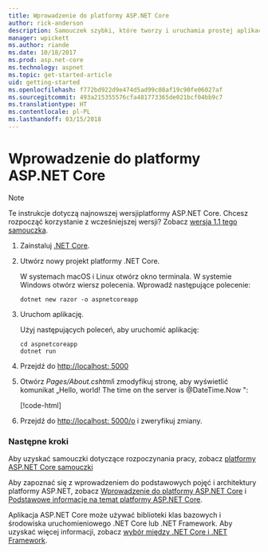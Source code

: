 ```yaml
---
title: Wprowadzenie do platformy ASP.NET Core
author: rick-anderson
description: Samouczek szybki, które tworzy i uruchamia prostej aplikacji Hello World przy użyciu platformy ASP.NET Core.
manager: wpickett
ms.author: riande
ms.date: 10/18/2017
ms.prod: asp.net-core
ms.technology: aspnet
ms.topic: get-started-article
uid: getting-started
ms.openlocfilehash: f772bd922d9e474d5ad99c08af19c90fe06027af
ms.sourcegitcommit: 493a215355576cfa481773365de021bcf04bb9c7
ms.translationtype: HT
ms.contentlocale: pl-PL
ms.lasthandoff: 03/15/2018
---
```

# <a name="get-started-with-aspnet-core"></a>Wprowadzenie do platformy ASP.NET Core

> [!NOTE]
> Te instrukcje dotyczą najnowszej wersjiplatformy ASP.NET Core. Chcesz rozpocząć korzystanie z wcześniejszej wersji? Zobacz [wersja 1.1 tego samouczka](xref:getting-started-1.1).

1. Zainstaluj [.NET Core](https://www.microsoft.com/net/core/).

2. Utwórz nowy projekt platformy .NET Core.

   W systemach macOS i Linux otwórz okno terminala. W systemie Windows otwórz wiersz polecenia. Wprowadź następujące polecenie:

    ```terminal
    dotnet new razor -o aspnetcoreapp
    ```
    
4. Uruchom aplikację.

    Użyj następujących poleceń, aby uruchomić aplikację:

    ```terminal
    cd aspnetcoreapp
    dotnet run
    ```

5. Przejdź do [http://localhost: 5000](http://localhost:5000)

6. Otwórz *Pages/About.cshtml*i zmodyfikuj stronę, aby wyświetlić komunikat „Hello, world! The time on the server is @DateTime.Now ":

    [!code-html[](getting-started/sample/getting-started/about.cshtml?highlight=9&range=1-9)]

7. Przejdź do [http://localhost: 5000/o](http://localhost:5000/About) i zweryfikuj zmiany.

### <a name="next-steps"></a>Następne kroki

Aby uzyskać samouczki dotyczące rozpoczynania pracy, zobacz [platformy ASP.NET Core samouczki](tutorials/index.md)

Aby zapoznać się z wprowadzeniem do podstawowych pojęć i architektury platformy ASP.NET, zobacz [Wprowadzenie do platformy ASP.NET Core](index.md) i [Podstawowe informacje na temat platformy ASP.NET Core](fundamentals/index.md).

Aplikacja ASP.NET Core może używać biblioteki klas bazowych i środowiska uruchomieniowego .NET Core lub .NET Framework. Aby uzyskać więcej informacji, zobacz [wybór między .NET Core i .NET Framework](https://docs.microsoft.com/dotnet/articles/standard/choosing-core-framework-server).
